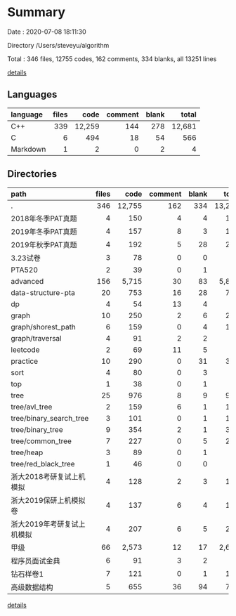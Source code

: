 # Summary

Date : 2020-07-08 18:11:30

Directory /Users/steveyu/algorithm

Total : 346 files,  12755 codes, 162 comments, 334 blanks, all 13251 lines

[details](details.md)

## Languages
| language | files | code | comment | blank | total |
| :--- | ---: | ---: | ---: | ---: | ---: |
| C++ | 339 | 12,259 | 144 | 278 | 12,681 |
| C | 6 | 494 | 18 | 54 | 566 |
| Markdown | 1 | 2 | 0 | 2 | 4 |

## Directories
| path | files | code | comment | blank | total |
| :--- | ---: | ---: | ---: | ---: | ---: |
| . | 346 | 12,755 | 162 | 334 | 13,251 |
| 2018年冬季PAT真题 | 4 | 150 | 4 | 4 | 158 |
| 2019年冬季PAT真题 | 4 | 157 | 8 | 3 | 168 |
| 2019年秋季PAT真题 | 4 | 192 | 5 | 28 | 225 |
| 3.23试卷 | 3 | 78 | 0 | 0 | 78 |
| PTA520 | 2 | 39 | 0 | 1 | 40 |
| advanced | 156 | 5,715 | 30 | 83 | 5,828 |
| data-structure-pta | 20 | 753 | 16 | 28 | 797 |
| dp | 4 | 54 | 13 | 4 | 71 |
| graph | 10 | 250 | 2 | 6 | 258 |
| graph/shorest_path | 6 | 159 | 0 | 4 | 163 |
| graph/traversal | 4 | 91 | 2 | 2 | 95 |
| leetcode | 2 | 69 | 11 | 5 | 85 |
| practice | 10 | 290 | 0 | 31 | 321 |
| sort | 4 | 80 | 0 | 3 | 83 |
| top | 1 | 38 | 0 | 1 | 39 |
| tree | 25 | 976 | 8 | 9 | 993 |
| tree/avl_tree | 2 | 159 | 6 | 1 | 166 |
| tree/binary_search_tree | 3 | 101 | 0 | 1 | 102 |
| tree/binary_tree | 9 | 354 | 2 | 1 | 357 |
| tree/common_tree | 7 | 227 | 0 | 5 | 232 |
| tree/heap | 3 | 89 | 0 | 1 | 90 |
| tree/red_black_tree | 1 | 46 | 0 | 0 | 46 |
| 浙大2018考研复试上机模拟 | 4 | 128 | 2 | 3 | 133 |
| 浙大2019保研上机模拟卷 | 4 | 137 | 6 | 4 | 147 |
| 浙大2019年考研复试上机模拟 | 4 | 207 | 6 | 5 | 218 |
| 甲级 | 66 | 2,573 | 12 | 17 | 2,602 |
| 程序员面试金典 | 6 | 91 | 3 | 2 | 96 |
| 钻石样卷1 | 7 | 121 | 0 | 1 | 122 |
| 高级数据结构 | 5 | 655 | 36 | 94 | 785 |

[details](details.md)